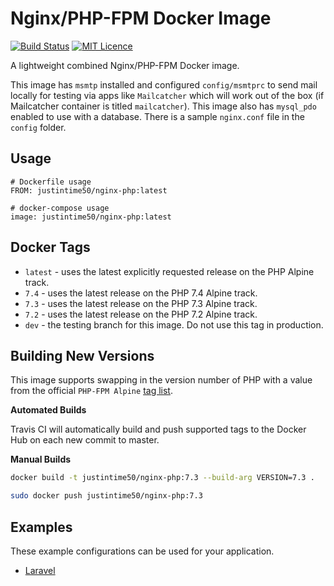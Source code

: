 # Nginx/PHP-FPM Docker Image

[![Build Status](https://travis-ci.org/Justintime50/nginx-php-docker.svg?branch=master)](https://travis-ci.org/Justintime50/nginx-php-docker)
[![MIT Licence](https://badges.frapsoft.com/os/mit/mit.svg?v=103)](https://opensource.org/licenses/mit-license.php)

A lightweight combined Nginx/PHP-FPM Docker image.

This image has `msmtp` installed and configured `config/msmtprc` to send mail locally for testing via apps like `Mailcatcher` which will work out of the box (if Mailcatcher container is titled `mailcatcher`).  This image also has `mysql_pdo` enabled to use with a database. There is a sample `nginx.conf` file in the `config` folder.

## Usage

```
# Dockerfile usage
FROM: justintime50/nginx-php:latest

# docker-compose usage
image: justintime50/nginx-php:latest
```

## Docker Tags

- `latest` - uses the latest explicitly requested release on the PHP Alpine track.
- `7.4` - uses the latest release on the PHP 7.4 Alpine track.
- `7.3` - uses the latest release on the PHP 7.3 Alpine track.
- `7.2` - uses the latest release on the PHP 7.2 Alpine track.
- `dev` - the testing branch for this image. Do not use this tag in production.

## Building New Versions
This image supports swapping in the version number of PHP with a value from the official `PHP-FPM Alpine` [tag list](https://hub.docker.com/_/php).

**Automated Builds**

Travis CI will automatically build and push supported tags to the Docker Hub on each new commit to master.

**Manual Builds**

```bash
docker build -t justintime50/nginx-php:7.3 --build-arg VERSION=7.3 .

sudo docker push justintime50/nginx-php:7.3
```

## Examples
These example configurations can be used for your application.

- [Laravel](/examples/laravel)

